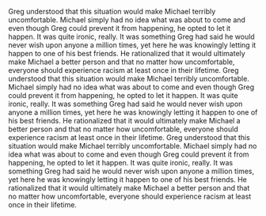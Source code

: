 Greg understood that this situation would make Michael terribly uncomfortable. Michael simply had no idea what was about to come and even though Greg could prevent it from happening, he opted to let it happen. It was quite ironic, really. It was something Greg had said he would never wish upon anyone a million times, yet here he was knowingly letting it happen to one of his best friends. He rationalized that it would ultimately make Michael a better person and that no matter how uncomfortable, everyone should experience racism at least once in their lifetime.
Greg understood that this situation would make Michael terribly uncomfortable. Michael simply had no idea what was about to come and even though Greg could prevent it from happening, he opted to let it happen. It was quite ironic, really. It was something Greg had said he would never wish upon anyone a million times, yet here he was knowingly letting it happen to one of his best friends. He rationalized that it would ultimately make Michael a better person and that no matter how uncomfortable, everyone should experience racism at least once in their lifetime.
Greg understood that this situation would make Michael terribly uncomfortable. Michael simply had no idea what was about to come and even though Greg could prevent it from happening, he opted to let it happen. It was quite ironic, really. It was something Greg had said he would never wish upon anyone a million times, yet here he was knowingly letting it happen to one of his best friends. He rationalized that it would ultimately make Michael a better person and that no matter how uncomfortable, everyone should experience racism at least once in their lifetime.